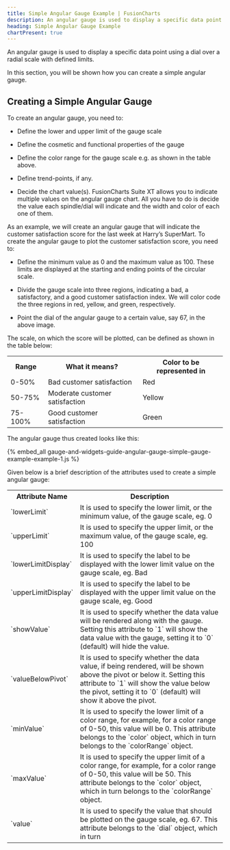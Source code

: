 ```yaml
---
title: Simple Angular Gauge Example | FusionCharts
description: An angular gauge is used to display a specific data point using a dial over a radial scale  with defined limits.
heading: Simple Angular Gauge Example
chartPresent: true
---
```


An angular gauge is used to display a specific data point using a dial over a radial scale  with defined limits.

In this section, you will be shown how you can create a simple angular gauge.

## Creating a Simple Angular Gauge

To create an angular gauge, you need to:

* Define the lower and upper limit of the gauge scale

* Define the cosmetic and functional properties of the gauge

* Define the color range for the gauge scale e.g. as shown in the table above.

* Define trend-points, if any.

* Decide the chart value(s). FusionCharts Suite XT allows you to indicate multiple values on the angular gauge chart. All you have to do is decide the value each spindle/dial will indicate and the width and color of each one of them.

As an example, we will create an angular gauge that will indicate the customer satisfaction score for the last week at Harry’s SuperMart. To create the angular gauge to plot the customer satisfaction score, you need to:

* Define the minimum value as 0 and the maximum value as 100. These limits are displayed at the starting and ending points of the circular scale.

* Divide the gauge scale into three regions, indicating a bad, a satisfactory, and a good customer satisfaction index. We will color code the three regions in red, yellow, and green, respectively.

* Point the dial of the angular gauge to a certain value, say 67, in the above image.

The scale, on which the score will be plotted, can be defined as shown in the table below:

<table>
  <tr>
    <th>Range</th>
    <th>What it means?</th>
    <th>Color to be represented in</th>
  </tr>
  <tr>
    <td>0-50%</td>
    <td>Bad customer satisfaction</td>
    <td>Red</td>
  </tr>
  <tr>
    <td>50-75%</td>
    <td>Moderate customer satisfaction</td>
    <td>Yellow</td>
  </tr>
  <tr>
    <td>75-100%</td>
    <td>Good customer satisfaction</td>
    <td>Green</td>
  </tr>
</table>


The angular gauge thus created looks like this:

{% embed_all gauge-and-widgets-guide-angular-gauge-simple-gauge-example-example-1.js %}

Given below is a brief description of the attributes used to create a simple angular gauge:

<table>
  <tr>
    <th>Attribute Name</th>
    <th>Description</th>
  </tr>
  <tr>
    <td>`lowerLimit`</td>
    <td>It is used to specify the lower limit, or the minimum value, of the gauge scale, eg. 0</td>
  </tr>
  <tr>
    <td>`upperLimit`</td>
    <td>It is used to specify the upper limit, or the maximum value, of the gauge scale, eg. 100</td>
  </tr>
  <tr>
    <td>`lowerLimitDisplay`</td>
    <td>It is used to specify the label to be displayed with the lower limit value on the gauge scale, eg. Bad</td>
  </tr>
  <tr>
    <td>`upperLimitDisplay`</td>
    <td>It is used to specify the label to be displayed with the upper limit value on the gauge scale, eg. Good</td>
  </tr>
  <tr>
    <td>`showValue`</td>
    <td>It is used to specify whether the data value will be rendered along with the gauge. Setting this attribute to `1` will show the data value with the gauge, setting it to `0` (default) will hide the value.</td>
  </tr>
  <tr>
    <td>`valueBelowPivot`</td>
    <td>It is used to specify whether the data value, if being rendered, will be shown above the pivot or below it. Setting this attribute to `1` will show the value below the pivot, setting it to `0` (default) will show it above the pivot.</td>
  </tr>
  <tr>
    <td>`minValue`</td>
    <td>It is used to specify the lower limit of a color range, for example, for a color range of 0-50, this value will be 0. This attribute belongs to the `color` object, which in turn belongs to the `colorRange` object.</td>
  </tr>
  <tr>
    <td>`maxValue`</td>
    <td>It is used to specify the upper limit of a color range, for example, for a color range of 0-50, this value will be 50. This attribute belongs to the `color` object, which in turn belongs to the `colorRange` object.</td>
  </tr>
  <tr>
    <td>`value` </td>
    <td>It is used to specify the value that should be plotted on the gauge scale, eg. 67. This attribute belongs to the `dial` object, which in turn</td>
  </tr>
</table>